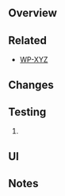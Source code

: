 ## Overview



## Related

* [WP-XYZ](https://tacc-main.atlassian.net/browse/WP-XYZ)

## Changes



## Testing

1.

## UI



## Notes

